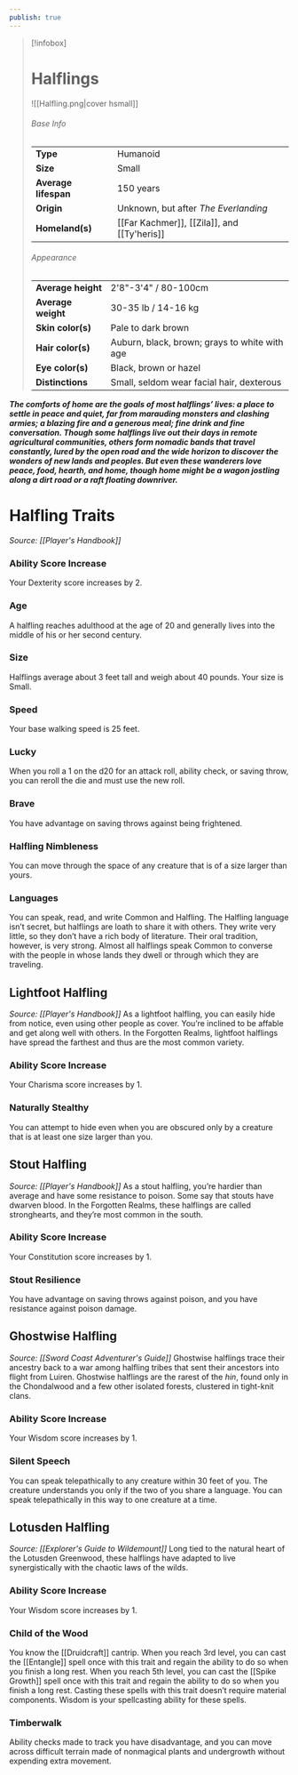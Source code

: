 ```yaml
---
publish: true
---
```

> [!infobox]
> # Halflings
> ![[Halfling.png|cover hsmall]]
> ###### Base Info
> | | |  
> |---|---|  
> | **Type** | Humanoid |
> | **Size** | Small |
> | **Average lifespan** | 150 years |
> | **Origin** | Unknown, but after *The Everlanding* |
> | **Homeland(s)** | [[Far Kachmer]], [[Zila]], and [[Ty'heris]] |
> ###### Appearance
> | | |  
> |---|---|  
> | **Average height** | 2'8"-3'4" / 80-100cm |
> | **Average weight** | 30-35 lb / 14-16 kg |
> | **Skin color(s)** | Pale to dark brown |
> | **Hair color(s)** | Auburn, black, brown; grays to white with age |
> | **Eye color(s)** | Black, brown or hazel |
> | **Distinctions** | Small, seldom wear facial hair, dexterous |

***The comforts of home are the goals of most halflings’ lives: a place to settle in peace and quiet, far from marauding monsters and clashing armies; a blazing fire and a generous meal; fine drink and fine conversation. Though some halflings live out their days in remote agricultural communities, others form nomadic bands that travel constantly, lured by the open road and the wide horizon to discover the wonders of new lands and peoples. But even these wanderers love peace, food, hearth, and home, though home might be a wagon jostling along a dirt road or a raft floating downriver.***
# Halfling Traits
*Source: [[Player's Handbook]]*
### Ability Score Increase
Your Dexterity score increases by 2.
### Age
A halfling reaches adulthood at the age of 20 and generally lives into the middle of his or her second century.
### Size
Halflings average about 3 feet tall and weigh about 40 pounds. Your size is Small.
### Speed
Your base walking speed is 25 feet.
### Lucky
When you roll a 1 on the d20 for an attack roll, ability check, or saving throw, you can reroll the die and must use the new roll.
### Brave
You have advantage on saving throws against being frightened.
### Halfling Nimbleness
You can move through the space of any creature that is of a size larger than yours.
### Languages
You can speak, read, and write Common and Halfling. The Halfling language isn’t secret, but halflings are loath to share it with others. They write very little, so they don’t have a rich body of literature. Their oral tradition, however, is very strong. Almost all halflings speak Common to converse with the people in whose lands they dwell or through which they are traveling.
## Lightfoot Halfling
*Source: [[Player's Handbook]]*
As a lightfoot halfling, you can easily hide from notice, even using other people as cover. You’re inclined to be affable and get along well with others. In the Forgotten Realms, lightfoot halflings have spread the farthest and thus are the most common variety.
### Ability Score Increase
Your Charisma score increases by 1.
### Naturally Stealthy
You can attempt to hide even when you are obscured only by a creature that is at least one size larger than you.
## Stout Halfling
*Source: [[Player's Handbook]]*
As a stout halfling, you’re hardier than average and have some resistance to poison. Some say that stouts have dwarven blood. In the Forgotten Realms, these halflings are called stronghearts, and they’re most common in the south.
### Ability Score Increase
Your Constitution score increases by 1.
### Stout Resilience
You have advantage on saving throws against poison, and you have resistance against poison damage.
## Ghostwise Halfling
*Source: [[Sword Coast Adventurer's Guide]]*
Ghostwise halflings trace their ancestry back to a war among halfling tribes that sent their ancestors into flight from Luiren. Ghostwise halflings are the rarest of the _hin_, found only in the Chondalwood and a few other isolated forests, clustered in tight-knit clans.
### Ability Score Increase
Your Wisdom score increases by 1.
### Silent Speech
You can speak telepathically to any creature within 30 feet of you. The creature understands you only if the two of you share a language. You can speak telepathically in this way to one creature at a time.
## Lotusden Halfling
*Source: [[Explorer's Guide to Wildemount]]*
Long tied to the natural heart of the Lotusden Greenwood, these halflings have adapted to live synergistically with the chaotic laws of the wilds.
### Ability Score Increase
Your Wisdom score increases by 1.
### Child of the Wood
You know the [[Druidcraft]] cantrip. When you reach 3rd level, you can cast the [[Entangle]] spell once with this trait and regain the ability to do so when you finish a long rest. When you reach 5th level, you can cast the [[Spike Growth]] spell once with this trait and regain the ability to do so when you finish a long rest. Casting these spells with this trait doesn’t require material components. Wisdom is your spellcasting ability for these spells.
### Timberwalk
Ability checks made to track you have disadvantage, and you can move across difficult terrain made of nonmagical plants and undergrowth without expending extra movement.